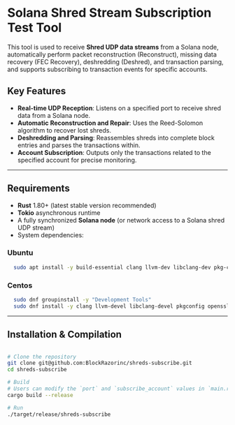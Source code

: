 # Solana Shred Stream Subscription Test Tool

This tool is used to receive **Shred UDP data streams** from a Solana node, automatically perform packet reconstruction (Reconstruct), missing data recovery (FEC Recovery), deshredding (Deshred), and transaction parsing, and supports subscribing to transaction events for specific accounts.

## Key Features
- **Real-time UDP Reception**: Listens on a specified port to receive shred data from a Solana node.
- **Automatic Reconstruction and Repair**: Uses the Reed-Solomon algorithm to recover lost shreds.
- **Deshredding and Parsing**: Reassembles shreds into complete block entries and parses the transactions within.
- **Account Subscription**: Outputs only the transactions related to the specified account for precise monitoring.

---

## Requirements

- **Rust** 1.80+ (latest stable version recommended)
- **Tokio** asynchronous runtime
- A fully synchronized **Solana node** (or network access to a Solana shred UDP stream)
- System dependencies:

### Ubuntu

```bash
  sudo apt install -y build-essential clang llvm-dev libclang-dev pkg-config libssl-dev
```
### Centos

```bash
  sudo dnf groupinstall -y "Development Tools"
  sudo dnf install -y clang llvm-devel libclang-devel pkgconfig openssl-devel
```

---

## Installation & Compilation

```bash

# Clone the repository
git clone git@github.com:BlockRazorinc/shreds-subscribe.git
cd shreds-subscribe

# Build
# Users can modify the `port` and `subscribe_account` values in `main.rs` according to their development or production environment.
cargo build --release

# Run
./target/release/shreds-subscribe
```